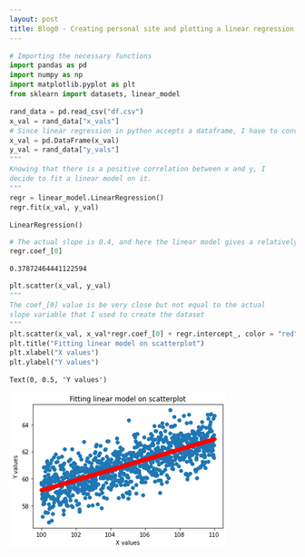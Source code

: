 ```yaml
---
layout: post
title: Blog0 - Creating personal site and plotting a linear regression
---
```


```python
# Importing the necessary functions
import pandas as pd
import numpy as np
import matplotlib.pyplot as plt
from sklearn import datasets, linear_model
```


```python
rand_data = pd.read_csv("df.csv")
x_val = rand_data["x_vals"]
# Since linear regression in python accepts a dataframe, I have to convert it
x_val = pd.DataFrame(x_val)
y_val = rand_data["y_vals"]
"""
Knowing that there is a positive correlation between x and y, I 
decide to fit a linear model on it.
"""
regr = linear_model.LinearRegression()
regr.fit(x_val, y_val)
```




    LinearRegression()




```python
# The actual slope is 0.4, and here the linear model gives a relatively close value of 0.38
regr.coef_[0]
```




    0.37872464441122594




```python
plt.scatter(x_val, y_val)
"""
The coef_[0] value is be very close but not equal to the actual
slope variable that I used to create the dataset
"""
plt.scatter(x_val, x_val*regr.coef_[0] + regr.intercept_, color = "red")
plt.title("Fitting linear model on scatterplot")
plt.xlabel("X values")
plt.ylabel("Y values")
```




    Text(0, 0.5, 'Y values')


![LinearRegression.png](/images/LinearRegression.png)
    

